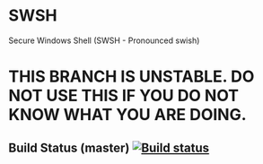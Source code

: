 # SWSH
Secure Windows Shell (SWSH - Pronounced swish)

# THIS BRANCH IS UNSTABLE. DO NOT USE THIS IF YOU DO NOT KNOW WHAT YOU ARE DOING.

## Build Status (master) [![Build status](https://ci.appveyor.com/api/projects/status/s8ingehivcjcp084/branch/master?svg=true)](https://ci.appveyor.com/project/muhammadmuzzammil1998/swsh/branch/master)
